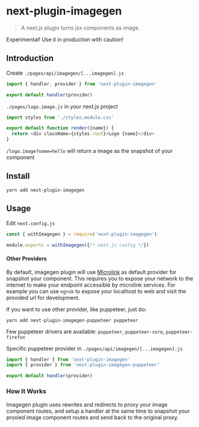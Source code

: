 # next-plugin-imagegen
> A next.js plugin turns jsx components as image.

Experimental! Use it in production with caution!

## Introduction

Create `./pages/api/imagegen/[...imagegen].js`

```js
import { handler, provider } from 'next-plugin-imagegen'

export default handler(provider)
```

`./pages/logo.image.js` in your next.js project
```js
import styles from './styles.module.css'

export default function render({name}) {
  return <div className={styles.root}>Logo {name}</div>
}
```

`/logo.image?name=hello` will return a image as the snapshot of your component

## Install

```
yarn add next-plugin-imagegen
```
## Usage

Edit `next.config.js`

```js
const { withImagegen } = require('next-plugin-imagegen')

module.exports = withImagegen({/* next.js config */})
```
#### Other Providers

By default, imagegen plugin will use [Microlink](https://microlink.io/) as default provider for snapshot your component. This requires you to expose your network to the internet to make your endpoint accessible by microlink services. For example you can use `ngrok` to expose your localhost to web and visit the provided url for development.

If you want to use other provider, like puppeteer, just do:


```
yarn add next-plugin-imagegen-puppeteer puppeteer
```

Few puppeteer drivers are available: `puppeteer`, `puppeteer-core`, `puppeteer-firefox`

Specific puppeteer provider in `./pages/api/imagegen/[...imagegen].js`

```js
import { handler } from 'next-plugin-imagegen'
import { provider } from 'next-plugin-imagegen-puppeteer'

export default handler(provider)
```

### How It Works

Imagegen plugin uses rewrites and redirects to proxy your image component routes, and setup a handler at the same time to snapshot your proxied image component routes and send back to the original proxy.


